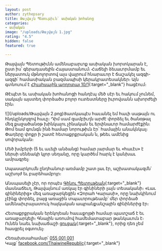 ```yaml
---
layout: post
author: zythepsary
title: Թայվայն Պետութիւն՝ ասիական խոհանոց
categories:
- ասիական
image: "/uploads/Թայվայն 1.jpg"
rating: "4.5"
hidden: false
featured: true

---
```

Թայվայն Պետութիւնն ամենաբարւոք ասիական խորտկարան է, ըստ իս՝ գերադասելին Հայաստանում։ Հաճելի ձեւաւորմամբ եւ ներյատուկ մթնոլորտով այս վայրում հնարաւոր է ճաշակել ազգի-ազգի՝ համասիական բազմապիսի կերակրատեսակներ։ Այն գտնուում է [Հիւսիսային պողոտայ 10/1](https://www.google.com/maps/place/Thaiwine+Republic/@40.1809953,44.512479,17z/data=!3m1!4b1!4m5!3m4!1s0x406abddb757781a1:0x5e82700c46f29aa1!8m2!3d40.1809953!4d44.5146677 "Գուգլ քարտէսներ"){:target="_blank"} հացէում։

Թէպէտ եւ ասիական խոհանոցի հանդէպ մեծ սէր եւ հակում չունեմ, սակայն այստեղ փորձածս բոլոր ուտեստները իւրովսանն ախորժելի էին։

![](/uploads/Թայվայն 2.png)Յատկապէս հաւանել եմ հաւի սաթայն ու հնդկընկոյզով հաւը։ Դիմ սամ զամբիւղն արժէ փորձել եւ ծանօթալ մեզ քաջածանօթ խինկալու չինական եւ երփնաւոր համարժէքին։ Թոմ եամ գունգն ինձ համար նորութիւն էր\` համային անակնկալ։ Փադերը փոքր ի շատէ հետաքրքրական ն, թեեւ ամէնից սովորական։

Մեծ խմբերի (5 եւ աւելի անձանց) համար յարմար եւ «հաւէս» է ներսի սենեակի կլոր սեղանը, որը կարծեմ հարկ է կանխաւ ամրագրել։

Սպասարկումն ընդհանուր առմամբ շատ լաւ էր, աշխատակազմն՝ աշխոյժ եւ բարեհամբոյր։

Անսպասելի չէր, որ որպէս [Գինու Պետութեան](https://www.facebook.com/winerepublicyerevan "Գինու Պետութիւն"){:target="_blank"} մասնաճեւղ, Թայվայնում առկայ էր գինիների լայն տեսականի։ «Լաւ գինիներից» մեզ առաջարկեցին «Զորահ Կարասի», որը նախկինում չէինք փորձել, բայց առաջին տպաւորութեամբ՝ մեր փորձած ամենաիւրայատուկ հայկական ապրանքանշային գինիներից էր։

Հետաքրքրական երեկոյեան հաւաքոյթի համար պատշաճ է եւ առաջարկելի։ Գնային առումով համեմատաբար թանկաւուն է։ Ունեն նաեւ նախաճաշի [ցուցակ](https://www.facebook.com/pg/ThaiwineRepublic/menu/ "Ճաշացուցակ"){:target="_blank"}, որից դեռ չեմ հասցրել օգտուել։

Հեռախօսահամար՝ [055 001 001](tel:+37455001001)  
Կայք՝ [facebook.com/ThaiwineRepublic](https://www.facebook.com/ThaiwineRepublic "Thaiwine Republic"){:target="_blank"}
